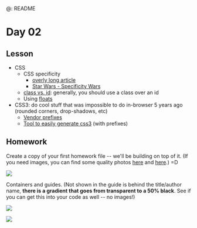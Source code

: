 @: README

# Day 02

## Lesson

- CSS
	- CSS specificity
		- [overly long article][1]
		- [Star Wars - Specificity Wars][2]
	- [class vs. id][3]: generally, you should use a class over an id
	- Using [floats][4]
- CSS3: do cool stuff that was impossible to do in-browser 5 years ago (rounded corners, drop-shadows, etc)
	- [Vendor prefixes][5]
	- [Tool to easily generate css3][6] (with prefixes)

## Homework

Create a copy of your first homework file -- we'll be building on top of it. (If you need images, you can find some quality photos [here][7] and [here][8].) =D

![][image-1]

Containers and guides. (Not shown in the guide is behind the title/author name, **there is a gradient that goes from transparent to a 50% black**. See if you can get this into your code as well -- no images!)

![][image-2]

![][image-3]

[1]:http://coding.smashingmagazine.com/2007/07/27/css-specificity-things-you-should-know/
[2]:http://www.stuffandnonsense.co.uk/archives/css_specificity_wars.html
[3]:http://www.w3schools.com/css/css_id_class.asp
[4]:http://www.w3schools.com/css/css_float.asp
[5]:http://webdesign.about.com/od/css/a/css-vendor-prefixes.htm
[6]:http://css3please.com
[7]:http://www.flickr.com/photos/abeyang/sets/72157623496916868/page4/
[8]:http://www.flickr.com/photos/abeyang/sets/72157623496916868/page5/

[image-1]:https://raw.github.com/abeyang/Web-Dev-Tutorials/master/02.%20Floats%20and%20CSS3/homework/hw02.jpg
[image-2]:https://raw.github.com/abeyang/Web-Dev-Tutorials/master/02.%20Floats%20and%20CSS3/homework/hw02-containers.jpg
[image-3]:https://raw.github.com/abeyang/Web-Dev-Tutorials/master/02.%20Floats%20and%20CSS3/homework/hw02-guides.jpg
